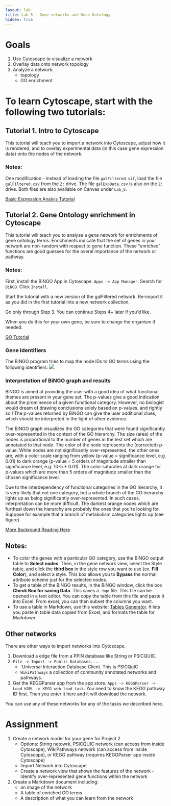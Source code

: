 ```yaml
---
layout: lab
title: Lab 5 - Gene networks and Gene Ontology
hidden: true
---
```


# Goals

1. Use Cytoscape to visualize a network
2. Overlay data onto network topology
3. Analyze a network:
	-  topology
	-  GO enrichment
	

# To learn Cytoscape, start with the following two tutorials:

## Tutorial 1. Intro to Cytoscape

This tutorial will teach you to import a network into Cytoscape, adjust how it is rendered, and to overlay experimental data (in this case gene expression data) onto the nodes of the network.

### Notes: 
One modification - instead of loading the file `galFiltered.sif`, load the file `galFiltered.csv` from the `Z:` drive. The file `galExpData.csv` is also on the `Z:` drive. Both files are also available on Canvas under `Lab_5`.

[Basic Expression Analyis Tutorial](http://manual.cytoscape.org/en/stable/Basic_Expression_Analysis_Tutorial.html)

## Tutorial 2. Gene Ontology enrichment in Cytoscape

This tutorial will teach you to analyze a gene network for enrichments of gene ontology terms. Enrichments indicate that the set of genes in your network are non-random with respect to gene function. These "enriched" functions are good guesses for the overal importance of the network or pathway.

### Notes: 

First, install the BiNGO App in Cytoscape. `Apps -> App Manager`. Search for `BiNGO`. Click `Install`. 

Start the tutorial with a new version of the galFiltered network. Re-import it as you did in the first tutorial into a new network collection.

Go only through Step 3. You can continue Steps 4+ later if you'd like.

When you do this for your own gene, be sure to change the organism if needed. 

[GO Tutorial](https://www.psb.ugent.be/cbd/papers/BiNGO/Tutorial.html)

### Gene Identifiers
The BiNGO program tries to map the node IDs to GO terms using the following identifiers:
![](https://www.psb.ugent.be/cbd/papers/BiNGO/User_Guide_files/BiNGO_identifiers_per_organism.png)

###  Interpretation of BiNGO graph and results
 
BiNGO is aimed at providing the user with a good idea of what functional themes are present in your gene set. The p-values give a good indication about the prominence of a given functional category. However, no biologist would dream of drawing conclusions solely based on p-values, and rightly so ! The p-values returned by BiNGO can give the user additional clues, which should be interpreted in the light of other evidence.
 
The BiNGO graph visualizes the GO categories that were found significantly over-represented in the context of the GO hierarchy. The size (area) of the nodes is proportional to the number of genes in the test set which are annotated to that node. The color of the node represents the (corrected) p-value. White nodes are not significantly over-represented, the other ones are, with a color scale ranging from yellow (p-value = significance level, e.g. 0.01) to dark orange (p-value = 5 orders of magnitude smaller than significance level, e.g. 10-5 * 0.01). The color saturates at dark orange for p-values which are more than 5 orders of magnitude smaller than the chosen significance level. 

Due to the interdependency of functional categories in the GO hierarchy, it is very likely that not one category, but a whole branch of the GO hierarchy lights up as being significantly over-represented. In such cases, interpretation can be more difficult. The darkest orange nodes which are furthest down the hierarchy are probably the ones that you're looking for. Suppose for example that a branch of metabolism categories lights up (see figure).

[More Backround Reading Here](https://www.psb.ugent.be/cbd/papers/BiNGO/User_Guide.html)

## Notes:

- To color the genes with a particular GO category, use the BiNGO output table to **Select nodes**. Then, in the gene network view, select the Style table, and click the **third box** in the style row you want to use (ex. **Fill Color**), and select a style. This box allows you to **Bypass** the normal attribute scheme just for the selected nodes.
- To get a table of the BiNGO results, in the BiNGO window, click the box **Check Box for saving Data**. This saves a `.bgo` file. This file can be opened in a text editor. You can copy the table from this file and paste it into Excel. From excel, you can then subset the columns you want.
- To use a table in Markdown, use this website: [Tables Generator](http://www.tablesgenerator.com/markdown_tables). It lets you paste in table data copied from Excel, and formats the table for Markdown.

## Other networks

There are other ways to import networks into Cytoscape.

1. Download a edge file from a PPIN database like String or PSICQUIC.
2. `File -> Import -> Public Databases...`. 
    - `Universal Interaction Database Client. This is PSICQuIC
    - `WikiPathways` a collection of community annotated networks and pathways.
3. Get the KEGGParser app from the app store. `Apps -> KEGGParser -> Load KGML -> KEGG web load task`. You need to know the KEGG pathway ID first. Then you enter it here and it will download the network.

You can use any of these networks for any of the tasks we described here. 


# Assignment

1. Create a network model for your gene for Project 2
	- Options: String netowrk, PSICQUIC network (can access from inside Cytoscape), WikiPathways network (can access from inside Cytoscape), or KEGG pathway (requires KEGGParser app inside Cytoscape)
	- Import Network into Cytoscape
	- Create a network view that shows the features of the network	- Identify over-represented gene functions within the network
2. Create a Markdown document including:
   - an image of the network
   - A table of enriched GO terms
   - A description of what you can learn from the network
